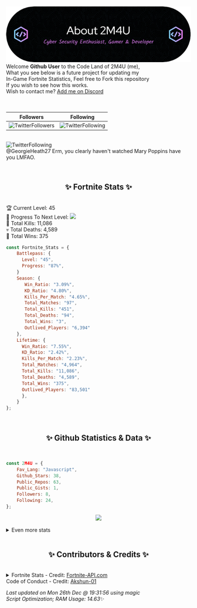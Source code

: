 
  ![Header](./src/github-banner.png)
  <br>
  Welcome **Github User** to the Code Land of 2M4U (me),<br>
  What you see below is a future project for updating my<br>
  In-Game Fortnite Statistics, Feel free to Fork this repository<br>
  If you wish to see how this works.
  <br>
  Wish to contact me? [Add me on Discord](https://tinyurl.com/addmeondiscord)
  <br><br>
  <br>
  
  | Followers  | Following |
  | ---------- |:---------:|
  | ![TwitterFollowers](https://img.shields.io/badge/Twitter%20Followers-87-blue)  | ![TwitterFollowing](https://img.shields.io/badge/Twitter%20Following-290-blue)  |


  <br>![TwitterFollowing](https://img.shields.io/badge/Latest%20Tweet--blue)<br>
  @GeorgieHeath27 Erm, you clearly haven't watched Mary Poppins have you LMFAO.
   
  <br><h2 align="center"> ✨ Fortnite Stats ✨</h2><br>
  🏆 Current Level: 45<br>
  🎉 Progress To Next Level: ![](https://geps.dev/progress/87)<br>
  🎯 Total Kills: 11,086<br>
  💀 Total Deaths: 4,589<br>
  👑 Total Wins: 375<br>

```js
const Fortnite_Stats = {
    Battlepass: {
      Level: "45",
      Progress: "87%",    
    }
    Season: { 
       Win_Ratio: "3.09%",
       KD_Ratio: "4.80%",
       Kills_Per_Match: "4.65%",
       Total_Matches: "97",
       Total_Kills: "451",
       Total_Deaths: "94",
       Total_Wins: "3",
       Outlived_Players: "6,394"
    },
    Lifetime: {
      Win_Ratio: "7.55%",
      KD_Ratio: "2.42%",
      Kills_Per_Match: "2.23%",
      Total_Matches: "4,964",
      Total_Kills: "11,086",
      Total_Deaths: "4,589",
      Total_Wins: "375",
      Outlived_Players: "83,501"
      },
    }
}; 
```


<br><h2 align="center"> ✨ Github Statistics & Data ✨</h2><br>

```js
const 2M4U = {
    Fav_Lang: "Javascript",
    Github_Stars: 38,
    Public_Repos: 63,
    Public_Gists: 1,
    Followers: 8,
    Following: 24,
}; 
```

<p align="center">
<img src="https://github-readme-streak-stats.herokuapp.com/?user=2M4U&theme=tokyonight">
</p>
<details>
  <summary>
      Even more stats
  </summary>
  <p align="center">
    <img src="https://github-profile-trophy.vercel.app/?username=2M4U&theme=dracula">
    <img src="https://github-readme-stats.vercel.app/api?username=2M4U&theme=tokyonight&count_private=true&show_icons=true&include_all_commits=true">
  </p>
</details>
<br><h2 align="center"> ✨ Contributors & Credits ✨</h2><br>
<details>
  <summary>
      Fortnite Stats - Credit: <a href="https://fortnite-api.com/?utm_source=github.com/2M4U/2M4U">Fortnite-API.com</a><br>
      Code of Conduct - Credit: <a href="https://github.com/Akshun-01">Akshun-01</a>
  </summary>
</details>

<!-- Last updated on Mon Dec 26 2022 19:31:56 GMT+0000 (Coordinated Universal Time) ;-;-->
<i>Last updated on  Mon 26th Dec @ 19:31:56 using magic<br>
Script Optimization; RAM Usage: 14.63</i>✨